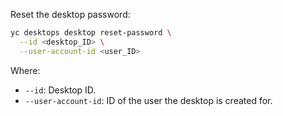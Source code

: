 Reset the desktop password:

```bash
yc desktops desktop reset-password \
  --id <desktop_ID> \
  --user-account-id <user_ID>
```

Where:

* `--id`: Desktop ID.
* `--user-account-id`: ID of the user the desktop is created for.